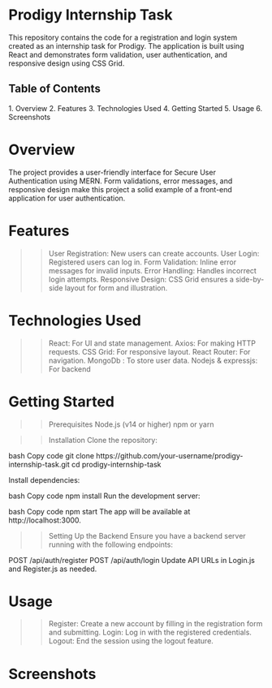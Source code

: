 <h1>Prodigy Internship Task</h1>
<p>This repository contains the code for a registration and login system created as an internship task for Prodigy. 
  The application is built using React and demonstrates form validation, user authentication, and responsive design using CSS Grid. </p>

<h2>Table of Contents</h2>
1. Overview
2. Features
3. Technologies Used
4. Getting Started
5. Usage
6. Screenshots

# Overview
The project provides a user-friendly interface for Secure User Authentication using MERN.
Form validations, error messages, and responsive design make this project a solid example of a front-end application for user authentication.

# Features
>> User Registration: New users can create accounts.
>> User Login: Registered users can log in.
>> Form Validation: Inline error messages for invalid inputs.
>> Error Handling: Handles incorrect login attempts.
>> Responsive Design: CSS Grid ensures a side-by-side layout for form and illustration.

# Technologies Used
>> React: For UI and state management.
>> Axios: For making HTTP requests.
>> CSS Grid: For responsive layout.
>> React Router: For navigation.
>> MongoDb : To store user data.
>> Nodejs & expressjs: For backend


# Getting Started

>> Prerequisites
  Node.js (v14 or higher)
  npm or yarn

>> Installation
  Clone the repository:
<div>
bash
Copy code
git clone https://github.com/your-username/prodigy-internship-task.git
cd prodigy-internship-task
</div>

  Install dependencies:
  
bash
Copy code
npm install
Run the development server:

bash
Copy code
npm start
The app will be available at http://localhost:3000.

>> Setting Up the Backend
Ensure you have a backend server running with the following endpoints:

POST /api/auth/register
POST /api/auth/login
Update API URLs in Login.js and Register.js as needed.

# Usage
>> Register: Create a new account by filling in the registration form and submitting.
>> Login: Log in with the registered credentials.
>> Logout: End the session using the logout feature.

# Screenshots

